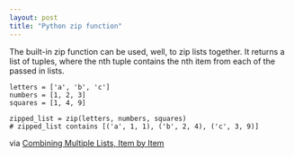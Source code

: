 ```yaml
---
layout: post
title: "Python zip function"
---
```


The built-in zip function can be used, well, to zip lists together. It returns a list of tuples, where the nth tuple contains the nth item from each of the passed in lists.

```
letters = ['a', 'b', 'c']
numbers = [1, 2, 3]
squares = [1, 4, 9]

zipped_list = zip(letters, numbers, squares)
# zipped_list contains [('a', 1, 1), ('b', 2, 4), ('c', 3, 9)]
```

via [Combining Multiple Lists, Item by Item](http://www.siafoo.net/article/52#combining-multiple-lists-item-by-item)

